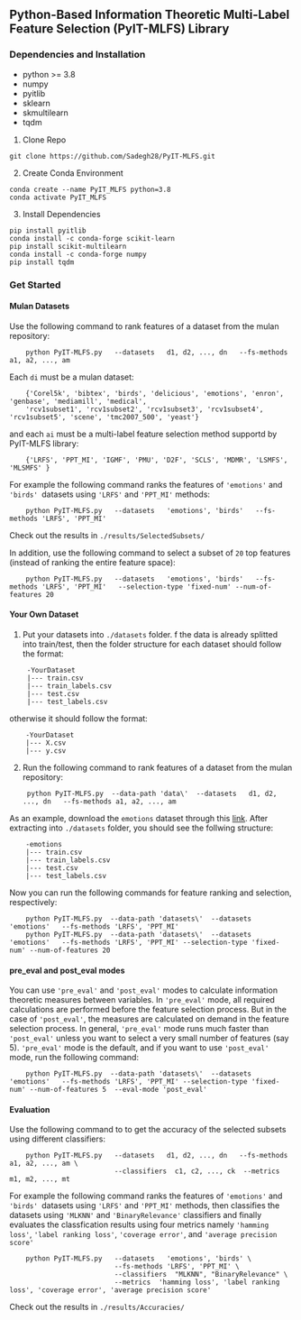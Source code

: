 ## Python-Based Information Theoretic Multi-Label Feature Selection (PyIT-MLFS) Library 

### Dependencies and Installation
* python >= 3.8
* numpy
* pyitlib
* sklearn
* skmultilearn
* tqdm

1. Clone Repo
```
git clone https://github.com/Sadegh28/PyIT-MLFS.git
```

2. Create Conda Environment
```
conda create --name PyIT_MLFS python=3.8
conda activate PyIT_MLFS
```

3. Install Dependencies
```
pip install pyitlib 
conda install -c conda-forge scikit-learn
pip install scikit-multilearn
conda install -c conda-forge numpy
pip install tqdm
```

### Get Started

#### Mulan Datasets
Use the following command to rank features of a dataset from the mulan repository:

        python PyIT-MLFS.py   --datasets   d1, d2, ..., dn   --fs-methods a1, a2, ..., am



Each ```di``` must be a mulan dataset: 

      
        {'Corel5k', 'bibtex', 'birds', 'delicious', 'emotions', 'enron', 'genbase', 'mediamill', 'medical',
        'rcv1subset1', 'rcv1subset2', 'rcv1subset3', 'rcv1subset4', 'rcv1subset5', 'scene', 'tmc2007_500', 'yeast'}
        

and each ```ai``` must be a multi-label feature selection method supportd by PyIT-MLFS library: 
        
        
        {'LRFS', 'PPT_MI', 'IGMF', 'PMU', 'D2F', 'SCLS', 'MDMR', 'LSMFS', 'MLSMFS' }
        

For example the following command ranks the features of ```'emotions'``` and ```'birds' ```datasets using ```'LRFS'``` and ```'PPT_MI'``` methods: 

        python PyIT-MLFS.py   --datasets   'emotions', 'birds'   --fs-methods 'LRFS', 'PPT_MI'

Check out the results in    ``` ./results/SelectedSubsets/ ```

In addition, use the following command to select a subset of ```20``` top features (instead of ranking the entire feature space):

        python PyIT-MLFS.py   --datasets   'emotions', 'birds'   --fs-methods 'LRFS', 'PPT_MI'   --selection-type 'fixed-num' --num-of-features 20


#### Your Own Dataset
1. Put your datasets into  ``` ./datasets ``` folder. f the data is already splitted into train/test, then the folder structure for each dataset should follow the format:

        -YourDataset
        |--- train.csv
        |--- train_labels.csv
        |--- test.csv
        |--- test_labels.csv

otherwise it should follow the format: 

        -YourDataset
        |--- X.csv
        |--- y.csv

2. Run the following command to rank features of a dataset from the mulan repository:

        python PyIT-MLFS.py  --data-path 'data\'  --datasets   d1, d2, ..., dn   --fs-methods a1, a2, ..., am


As an example, download the ``` emotions ``` dataset through this [link](https://github.com/Sadegh28/PyIT-MLFS/raw/master/data/emotions/emotions.rar). After extracting into ``` ./datasets ``` folder, you should see the follwing structure: 

        -emotions
        |--- train.csv
        |--- train_labels.csv
        |--- test.csv
        |--- test_labels.csv

Now you can run the following commands for feature ranking and selection, respectively: 

        python PyIT-MLFS.py  --data-path 'datasets\'  --datasets   'emotions'   --fs-methods 'LRFS', 'PPT_MI' 
        python PyIT-MLFS.py  --data-path 'datasets\'  --datasets   'emotions'   --fs-methods 'LRFS', 'PPT_MI' --selection-type 'fixed-num' --num-of-features 20



#### pre_eval and post_eval modes 

You can use ``` 'pre_eval' ``` and  ``` 'post_eval' ``` modes to calculate information theoretic measures between variables. In  ``` 'pre_eval' ``` mode, all required calculations are performed before the feature selection process. But in the case of ``` 'post_eval' ```, the measures are calculated on demand in the feature selection process. In general, ``` 'pre_eval' ``` mode runs much faster than ``` 'post_eval' ``` unless you want to select a very small number of features (say 5). ``` 'pre_eval' ``` mode is the default, and if you want to use ``` 'post_eval' ``` mode, run the following command:

        python PyIT-MLFS.py  --data-path 'datasets\'  --datasets   'emotions'   --fs-methods 'LRFS', 'PPT_MI' --selection-type 'fixed-num' --num-of-features 5  --eval-mode 'post_eval'


#### Evaluation

Use the following command to to get the accuracy of the selected subsets using different classifiers: 

        python PyIT-MLFS.py   --datasets   d1, d2, ..., dn   --fs-methods a1, a2, ..., am \
                              --classifiers  c1, c2, ..., ck  --metrics  m1, m2, ..., mt

For example the following command ranks the features of ```'emotions'``` and ```'birds' ```datasets using ```'LRFS'``` and ```'PPT_MI'``` methods, then classifies the datasets using ```'MLKNN'``` and ```'BinaryRelevance'``` classifiers and finally evaluates the classfication results using four metrics namely ```'hamming loss'```, ```'label ranking loss'```, ```'coverage error'```, and ```'average precision score'```

        python PyIT-MLFS.py   --datasets   'emotions', 'birds' \
                              --fs-methods 'LRFS', 'PPT_MI' \
                              --classifiers  "MLKNN", "BinaryRelevance" \
                              --metrics  'hamming loss', 'label ranking loss', 'coverage error', 'average precision score'

Check out the results in    ``` ./results/Accuracies/ ```

